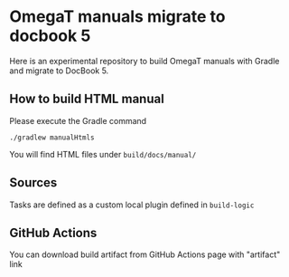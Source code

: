 # OmegaT manuals migrate to docbook 5

Here is an experimental repository to build OmegaT manuals with Gradle and migrate to DocBook 5.

## How to build HTML manual

Please execute the Gradle command

```shell
./gradlew manualHtmls
```

You will find HTML files under `build/docs/manual/`

## Sources

Tasks are defined as a custom local plugin defined in `build-logic`

## GitHub Actions

You can download build artifact from GitHub Actions page with "artifact" link
